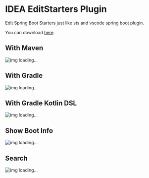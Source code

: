 # IDEA EditStarters Plugin

Edit Spring Boot Starters just like sts and vscode spring boot plugin.

You can download [here](https://github.com/Hdzi/idea-editstarters-plugin/releases).

## With Maven

![img loading...](https://user-images.githubusercontent.com/12962462/51378337-019a5e80-1b48-11e9-998f-13f8df7ccc07.gif)

## With Gradle

![img loading...](https://user-images.githubusercontent.com/12962462/51378336-019a5e80-1b48-11e9-8e9d-f3ee0c99c4c0.gif)

## With Gradle Kotlin DSL

![img loading...](https://user-images.githubusercontent.com/12962462/51379367-33acc000-1b4a-11e9-8edf-b557f6529184.gif)

## Show Boot Info

![img loading...](https://user-images.githubusercontent.com/12962462/51376548-8fc01600-1b43-11e9-9bcf-c89c59fd8c92.gif)

## Search

![img loading...](https://user-images.githubusercontent.com/12962462/51376551-90f14300-1b43-11e9-985b-b417d67b530a.gif)

